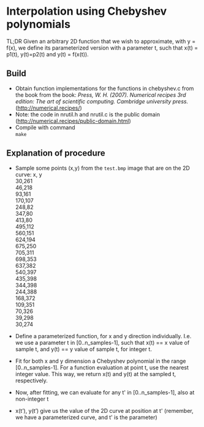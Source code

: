 # Interpolation using Chebyshev polynomials

TL;DR
Given an arbitrary 2D function that we wish to approximate, with y = f(x), we define its parameterized
version with a parameter t, such that x(t) = p1(t), y(t)=p2(t) and y(t) = f(x(t)).

## Build
- Obtain function implementations for the functions in chebyshev.c from the book from the book: *Press, W. H. (2007). Numerical recipes 3rd edition: The art of scientific computing. Cambridge university press.* (http://numerical.recipes/)
- Note: the code in nrutil.h and nrutil.c is the public domain (http://numerical.recipes/public-domain.html)
- Compile with command  
`make` 

## Explanation of procedure

- Sample some points (x,y) from the `test.bmp` image that are on the 2D curve:
x, y  
30,261  
46,218  
93,161  
170,107  
248,82  
347,80  
413,80  
495,112  
560,151  
624,194  
675,250  
705,311  
698,353  
637,382  
540,397  
435,398  
344,398  
244,388  
168,372  
109,351  
70,326  
39,298  
30,274  


- Define a parameterized function, for x and y direction individually. I.e. we use a parameter t in [0..n_samples-1], 
  such that x(t) == x value of sample t, and y(t) == y value of sample t, for integer t.

- Fit for both x and y dimension a Chebyshev polynomial in the range [0..n_samples-1]. For a function evaluation
  at point t, use the nearest integer value. This way, we return x(t) and y(t) at the sampled t, respectively. 

- Now, after fitting, we can evaluate for any t' in [0..n_samples-1], also at non-integer t

- x(t’), y(t’) give us the value of the 2D curve at position at t' (remember, we have a parameterized curve, and t'
  is the parameter)



